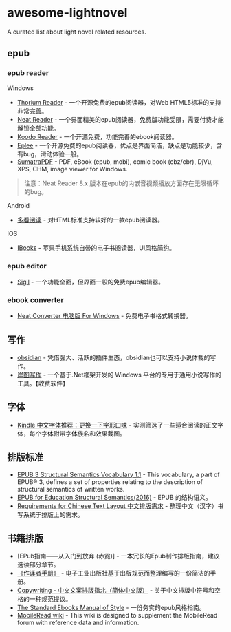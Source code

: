 # awesome-lightnovel
A curated list about light novel related resources.

## epub 

### epub reader
Windows

- [Thorium Reader](https://github.com/edrlab/thorium-reader) - 一个开源免费的epub阅读器，对Web HTML5标准的支持非常完善。
- [Neat Reader](https://www.neat-reader.cn/) - 一个界面精美的epub阅读器，免费版功能受限，需要付费才能解锁全部功能。
- [Koodo Reader](https://github.com/troyeguo/koodo-reader) - 一个开源免费，功能完善的ebook阅读器。
- [Eplee](https://github.com/Janglee123/eplee) - 一个开源免费的epub阅读器，优点是界面简洁，缺点是功能较少，含有bug，滑动体验一般。
- [SumatraPDF](https://www.sumatrapdfreader.org/free-pdf-reader) - PDF, eBook (epub, mobi), comic book (cbz/cbr), DjVu, XPS, CHM, image viewer for Windows.

> 注意：Neat Reader 8.x 版本在epub的内嵌音视频播放方面存在无限循坏的bug。

Android

- [多看阅读]() - 对HTML标准支持较好的一款epub阅读器。

IOS

- [IBooks]() - 苹果手机系统自带的电子书阅读器，UI风格简约。


### epub editor
- [Sigil](https://sigil-ebook.com/sigil/download/) - 一个功能全面，但界面一般的免费epub编辑器。

### ebook converter
- [Neat Converter 电脑版 For Windows](https://www.neat-reader.cn/downloads/converter) - 免费电子书格式转换器。

## 写作

- [obsidian](https://obsidian.md/) - 凭借强大、活跃的插件生态，obsidian也可以支持小说体裁的写作。
- [岸图写作](https://www.andto.com/writer/index.html) - 一个基于.Net框架开发的 Windows 平台的专用于通用小说写作的工具。【收费软件】


## 字体
- [Kindle 中文字体推荐：更换一下字形口味](https://bookfere.com/post/423.html/comment-page-1) - 实测筛选了一些适合阅读的正文字体，每个字体附带字体族名和效果截图。

## 排版标准
- [EPUB 3 Structural Semantics Vocabulary 1.1](https://www.w3.org/TR/epub-ssv-11) - This vocabulary, a part of EPUB® 3, defines a set of properties relating to the description of structural semantics of written works.
- [EPUB for Education Structural Semantics(2016)](https://idpf.org/epub/profiles/edu/structure/) - EPUB 的结构语义。
- [Requirements for Chinese Text Layout 中文排版需求](https://www.w3.org/TR/clreq/#sotd) - 整理中文（汉字）书写系统于排版上的需求。

## 书籍排版

- [EPub指南——从入门到放弃 (赤霓)] - 一本冗长的Epub制作排版指南，建议选读部分章节。
- [《作译者手册》](https://www.phei.com.cn/wstg/zyzxz/index.shtml) - 电子工业出版社基于出版规范而整理编写的一份简洁的手册。
- [Copywriting - 中文文案排版指北（简体中文版）](https://mazhuang.org/wiki/chinese-copywriting-guidelines/) - 关于中文排版中符号和空格的一种规范提议。
- [The Standard Ebooks Manual of Style](https://standardebooks.org/manual/1.7.0) - 一份务实的epub风格指南。
- [MobileRead wiki](https://wiki.mobileread.com/wiki/NCX) - This wiki is designed to supplement the MobileRead forum with reference data and information.
